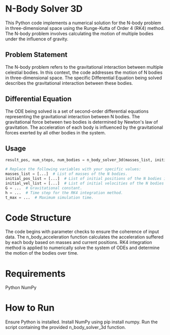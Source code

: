 # N-Body Solver 3D
This Python code implements a numerical solution for the N-body problem in three-dimensional space using the Runge-Kutta of Order 4 (RK4) method. The N-body problem involves calculating the motion of multiple bodies under the influence of gravity.

## Problem Statement
The N-body problem refers to the gravitational interaction between multiple celestial bodies. In this context, the code addresses the motion of N bodies in three-dimensional space. The specific Differential Equation being solved describes the gravitational interaction between these bodies.

## Differential Equation
The ODE being solved is a set of second-order differential equations representing the gravitational interaction between N bodies. The gravitational force between two bodies is determined by Newton's law of gravitation. The acceleration of each body is influenced by the gravitational forces exerted by all other bodies in the system.

## Usage

```python
result_pos, num_steps, num_bodies = n_body_solver_3d(masses_list, initial_pos_list, initial_vel_list, G, h, t_max)
```

```python
# Replace the following variables with your specific values:
masses_list = [...]  # List of masses of the N bodies.
initial_pos_list = [...]  # List of initial positions of the N bodies in three dimensions.
initial_vel_list = [...]  # List of initial velocities of the N bodies in three dimensions.
G = ...  # Gravitational constant.
h = ...  # Time step for the RK4 integration method.
t_max = ...  # Maximum simulation time.
```

# Code Structure
The code begins with parameter checks to ensure the coherence of input data.
The n_body_acceleration function calculates the acceleration suffered by each body based on masses and current positions.
RK4 integration method is applied to numerically solve the system of ODEs and determine the motion of the bodies over time.

# Requirements
Python
NumPy

# How to Run
Ensure Python is installed.
Install NumPy using pip install numpy.
Run the script containing the provided n_body_solver_3d function.
